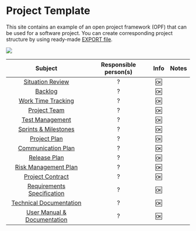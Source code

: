 # Project Template


This site contains an example of an open project framework (OPF) that can be used for a software project.
You can create corresponding project structure by using ready-made [EXPORT file](http://open-project-framework.pages.labranet.jamk.fi/opf-site/).

![](https://openclipart.org/image/300px/svg_to_png/310297/1542412865.png)

| Subject | Responsible person(s) | Info | Notes | 
|:-:|:-:|:-:|:-:|
| [Situation Review](00-Current-status/current-status.md) | ? | :ok:  | | |
| [Backlog](https://gitlab.labranet.jamk.fi/open-project-framework/opf-for-ttos0800-ttos0900-v1/boards?milestone_title=Backlog) | ? | :ok:  | | |
| [Work Time Tracking](10-Project-management/time-tracking.md) | ? | :ok: | | |
| [Project Team](10-Project-management/project-team.md) | ?  | :ok: | | |
| [Test Management](50-Test-management/yleistestaussuunnitelma.md)| ?  | :ok: | | |
| [Sprints & Milestones](https://gitlab.labranet.jamk.fi/open-project-framework/opf-project-template-v1/milestones) | ? | :ok: | | |
| [Project Plan](10-Project-management/project-plan.md) | ? | :ok: | | |
| [Communication Plan](10-Project-management/communication-plan.md) | ? | :ok: | | |
| [Release Plan](40-Release-management/julkaisusuunnitelma.md) | ? | :ok: | | |
| [Risk Management Plan](10-Project-management/risk-management-plan.md) | ? | :ok: | | |
| [Project Contract](10-Project-management/project-contract.md) | ? | :ok: | | |
| [Requirements Specification](20-Requirement-management/requirement-specification.md) | ? | :ok: | | |
| [Technical Documentation](30-Architecture-and-design/tekninentoteutus.md) | ? | :ok: | | |
| [User Manual & Documentation](90-Deliverables/kayttoohje.md) | ? | :ok: | | |
